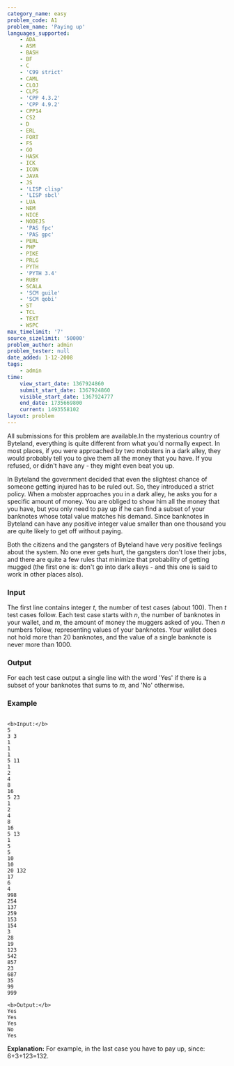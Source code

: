```yaml
---
category_name: easy
problem_code: A1
problem_name: 'Paying up'
languages_supported:
    - ADA
    - ASM
    - BASH
    - BF
    - C
    - 'C99 strict'
    - CAML
    - CLOJ
    - CLPS
    - 'CPP 4.3.2'
    - 'CPP 4.9.2'
    - CPP14
    - CS2
    - D
    - ERL
    - FORT
    - FS
    - GO
    - HASK
    - ICK
    - ICON
    - JAVA
    - JS
    - 'LISP clisp'
    - 'LISP sbcl'
    - LUA
    - NEM
    - NICE
    - NODEJS
    - 'PAS fpc'
    - 'PAS gpc'
    - PERL
    - PHP
    - PIKE
    - PRLG
    - PYTH
    - 'PYTH 3.4'
    - RUBY
    - SCALA
    - 'SCM guile'
    - 'SCM qobi'
    - ST
    - TCL
    - TEXT
    - WSPC
max_timelimit: '7'
source_sizelimit: '50000'
problem_author: admin
problem_tester: null
date_added: 1-12-2008
tags:
    - admin
time:
    view_start_date: 1367924860
    submit_start_date: 1367924860
    visible_start_date: 1367924777
    end_date: 1735669800
    current: 1493558102
layout: problem
---
```

All submissions for this problem are available.In the mysterious country of Byteland, everything is quite different from what you'd normally expect. In most places, if you were approached by two mobsters in a dark alley, they would probably tell you to give them all the money that you have. If you refused, or didn't have any - they might even beat you up.

In Byteland the government decided that even the slightest chance of someone getting injured has to be ruled out. So, they introduced a strict policy. When a mobster approaches you in a dark alley, he asks you for a specific amount of money. You are obliged to show him all the money that you have, but you only need to pay up if he can find a subset of your banknotes whose total value matches his demand. Since banknotes in Byteland can have any positive integer value smaller than one thousand you are quite likely to get off without paying.

Both the citizens and the gangsters of Byteland have very positive feelings about the system. No one ever gets hurt, the gangsters don't lose their jobs, and there are quite a few rules that minimize that probability of getting mugged (the first one is: don't go into dark alleys - and this one is said to work in other places also).

### Input

The first line contains integer _t_, the number of test cases (about 100). Then _t_ test cases follow. Each test case starts with _n_, the number of banknotes in your wallet, and _m_, the amount of money the muggers asked of you. Then _n_ numbers follow, representing values of your banknotes. Your wallet does not hold more than 20 banknotes, and the value of a single banknote is never more than 1000.

### Output

For each test case output a single line with the word 'Yes' if there is a subset of your banknotes that sums to _m_, and 'No' otherwise.

### Example

```

<b>Input:</b>
5
3 3
1
1
1
5 11
1
2
4
8
16
5 23
1
2
4
8
16
5 13
1
5
5
10
10
20 132
17
6
4
998
254
137
259
153
154
3
28
19
123
542
857
23
687
35
99
999

<b>Output:</b>
Yes
Yes
Yes
No
Yes

```
**Explanation:** For example, in the last case you have to pay up, since: 6+3+123=132.